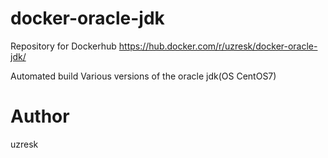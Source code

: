 # docker-oracle-jdk

Repository for Dockerhub
https://hub.docker.com/r/uzresk/docker-oracle-jdk/

Automated build Various versions of the oracle jdk(OS CentOS7)

# Author

uzresk


